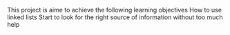 This project is aime to achieve the following learning objectives
How to use linked lists
Start to look for the right source of information without too much help
